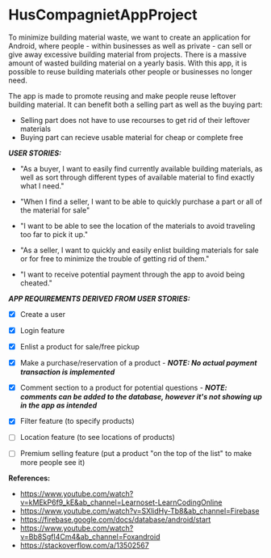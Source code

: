 # HusCompagnietAppProject

To minimize building material waste, we want to create an application for Android, where people - within businesses as well as private - can sell or give away excessive building material from projects.
There is a massive amount of wasted building material on a yearly basis. With this app, it is possible to reuse building materials other people or businesses no longer need. 

The app is made to promote reusing and make people reuse leftover building material. It can benefit both a selling part as well as the buying part:
- Selling part does not have to use recourses to get rid of their leftover materials
- Buying part can recieve usable material for cheap or complete free

***USER STORIES:***

-	"As a buyer, I want to easily find currently available building materials, as well as sort through different types of available material to find exactly what I need."
-	"When I find a seller, I want to be able to quickly purchase a part or all of the material for sale"
-	"I want to be able to see the location of the materials to avoid traveling too far to pick it up."

-	"As a seller, I want to quickly and easily enlist building materials for sale or for free to minimize the trouble of getting rid of them."
-	"I want to receive potential payment through the app to avoid being cheated."

***APP REQUIREMENTS DERIVED FROM USER STORIES:***
- [x] Create a user
- [x] Login feature
- [x] Enlist a product for sale/free pickup
- [x] Make a purchase/reservation of a product - ***NOTE: No actual payment transaction is implemented***
- [x] Comment section to a product for potential questions - ***NOTE: comments can be added to the database, however it's not showing up in the app as intended***
- [x] Filter feature (to specify products)
- [ ] Location feature (to see locations of products)
- [ ] Premium selling feature (put a product "on the top of the list" to make more people see it)



**References:**
- https://www.youtube.com/watch?v=kMEkP6f9_kE&ab_channel=Learnoset-LearnCodingOnline
- https://www.youtube.com/watch?v=SXlidHy-Tb8&ab_channel=Firebase
- https://firebase.google.com/docs/database/android/start
- https://www.youtube.com/watch?v=Bb8SgfI4Cm4&ab_channel=Foxandroid
- https://stackoverflow.com/a/13502567
